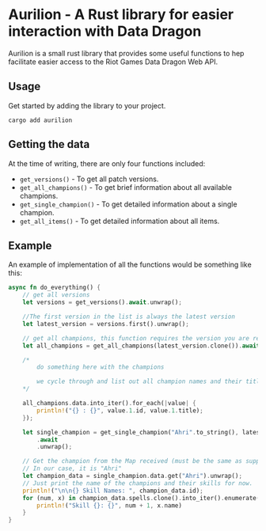 # Aurilion - A Rust library for easier interaction with Data Dragon

Aurilion is a small rust library that provides some useful functions to hep facilitate easier access to the Riot Games Data Dragon Web API.

## Usage

Get started by adding the library to your project.
```
cargo add aurilion
```

## Getting the data

At the time of writing, there are only four functions included:

- `get_versions()` - To get all patch versions.
- `get_all_champions()` - To get brief information about all available champions.
- `get_single_champion()` - To get detailed information about a single champion.
- `get_all_items()` - To get detailed information about all items.

## Example

An example of implementation of all the functions would be something like this:

```rs
async fn do_everything() {
    // get all versions
    let versions = get_versions().await.unwrap();

    //The first version in the list is always the latest version
    let latest_version = versions.first().unwrap();

    // get all champions, this function requires the version you are requesting champions for
    let all_champions = get_all_champions(latest_version.clone()).await.unwrap();

    /*
        do something here with the champions

        we cycle through and list out all champion names and their title for now.
    */

    all_champions.data.into_iter().for_each(|value| {
        println!("{} : {}", value.1.id, value.1.title);
    });

    let single_champion = get_single_champion("Ahri".to_string(), latest_version.clone())
        .await
        .unwrap();

    // Get the champion from the Map received (must be the same as supplied to get_single_champion())
    // In our case, it is "Ahri"
    let champion_data = single_champion.data.get("Ahri").unwrap();
    // Just print the name of the champions and their skills for now.
    println!("\n\n{} Skill Names: ", champion_data.id);
    for (num, x) in champion_data.spells.clone().into_iter().enumerate() {
        println!("Skill {}: {}", num + 1, x.name)
    }
}
```